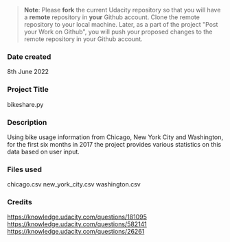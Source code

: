 >**Note**: Please **fork** the current Udacity repository so that you will have a **remote** repository in **your** Github account. Clone the remote repository to your local machine. Later, as a part of the project "Post your Work on Github", you will push your proposed changes to the remote repository in your Github account.

### Date created
8th June 2022

### Project Title
bikeshare.py

### Description
Using bike usage information from Chicago, New York City and Washington, for the first six months in 2017 the project provides various statistics on this data based on user input.

### Files used
chicago.csv
new_york_city.csv
washington.csv

### Credits
https://knowledge.udacity.com/questions/181095
https://knowledge.udacity.com/questions/582141
https://knowledge.udacity.com/questions/26261
